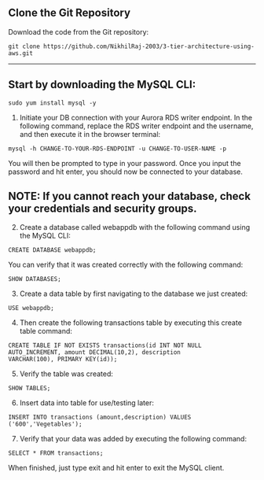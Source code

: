 ## Clone the Git Repository ##
Download the code from the Git repository:

```
git clone https://github.com/NikhilRaj-2003/3-tier-architecture-using-aws.git

```

---------------------------------------------------------------------------
## Start by downloading the MySQL CLI:

```
sudo yum install mysql -y
```

1.  Initiate your DB connection with your Aurora RDS writer endpoint. In the following command, replace the RDS writer endpoint and the username, and then execute it in the browser terminal:

```
mysql -h CHANGE-TO-YOUR-RDS-ENDPOINT -u CHANGE-TO-USER-NAME -p
```

You will then be prompted to type in your password. Once you input the password and hit enter, you should now be connected to your database.

## NOTE: If you cannot reach your database, check your credentials and security groups.

2. Create a database called webappdb with the following command using the MySQL CLI:

```
CREATE DATABASE webappdb;   
```

You can verify that it was created correctly with the following command:

```
SHOW DATABASES;
```

3. Create a data table by first navigating to the database we just created:

```
USE webappdb;    
```

4. Then create the following transactions table by executing this create table command:

```
CREATE TABLE IF NOT EXISTS transactions(id INT NOT NULL
AUTO_INCREMENT, amount DECIMAL(10,2), description
VARCHAR(100), PRIMARY KEY(id));    
```

5. Verify the table was created:

```
SHOW TABLES;    
```

6. Insert data into table for use/testing later:

```
INSERT INTO transactions (amount,description) VALUES ('600','Vegetables');   
```

7. Verify that your data was added by executing the following command:

```
SELECT * FROM transactions;
```

When finished, just type exit and hit enter to exit the MySQL client.
